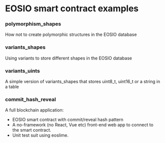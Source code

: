 # EOSIO smart contract examples

### polymorphism_shapes

How not to create polymorphic structures in the EOSIO database
### variants_shapes

Using variants to store different shapes in the EOSIO database

### variants_uints

A simple version of variants_shapes that stores uint8_t, uint16_t or a string in a table

### commit_hash_reveal

A full blockchain application:
- EOSIO smart contract with commit/reveal hash pattern
- A no-framework (no React, Vue etc) front-end web app to connect to the smart contract.
- Unit test suit using eoslime.